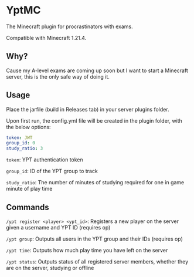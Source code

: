 # YptMC

The Minecraft plugin for procrastinators with exams.

Compatible with Minecraft 1.21.4.

## Why?

Cause my A-level exams are coming up soon but I want to start a Minecraft server,
this is the only safe way of doing it.

## Usage

Place the jarfile (build in Releases tab) in your server plugins folder.

Upon first run, the config.yml file will be created in the plugin folder, with the below options:

```yml
token: JWT
group_id: 0
study_ratio: 3
```

`token`: YPT authentication token

`group_id`: ID of the YPT group to track

`study_ratio`: The number of minutes of studying required for one in game minute of play time

## Commands

`/ypt register <player> <ypt_id>`: Registers a new player on the server given a username and YPT ID (requires op)

`/ypt group`: Outputs all users in the YPT group and their IDs (requires op)

`/ypt time`: Outputs how much play time you have left on the server

`/ypt status`: Outputs status of all registered server members, whether they are on the server, studying or offline
